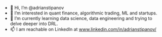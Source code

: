 - 👋 Hi, I’m @adrianstipanov
- 👀 I’m interested in quant finance, algorithmic trading, ML and startups.
- 🌱 I’m currently learning data science, data engineering and trying to delve deeper into DRL.
- 📫 I am reachable on LinkedIn at www.linkedin.com/in/adrianstipanov/

<!---
adrianstipanov/adrianstipanov is a ✨ special ✨ repository because its `README.md` (this file) appears on your GitHub profile.
You can click the Preview link to take a look at your changes.
--->
